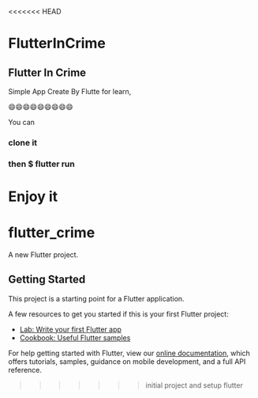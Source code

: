 <<<<<<< HEAD
# FlutterInCrime
## Flutter In Crime
Simple App Create By Flutte for learn, 

😄😄😄😄😄😄😄😄😄

You can 
### clone it
### then $ flutter run

Enjoy it
=======
# flutter_crime

A new Flutter project.

## Getting Started

This project is a starting point for a Flutter application.

A few resources to get you started if this is your first Flutter project:

- [Lab: Write your first Flutter app](https://flutter.dev/docs/get-started/codelab)
- [Cookbook: Useful Flutter samples](https://flutter.dev/docs/cookbook)

For help getting started with Flutter, view our
[online documentation](https://flutter.dev/docs), which offers tutorials,
samples, guidance on mobile development, and a full API reference.
>>>>>>> initial project and setup flutter

